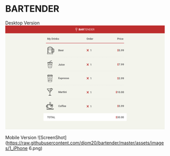 # BARTENDER

Desktop Version
![ScreenShot](https://raw.githubusercontent.com/djom20/bartender/master/assets/images/2_Desktop.png)

Mobile Version
![ScreenShot](https://raw.githubusercontent.com/djom20/bartender/master/assets/images/1_iPhone 6.png)

